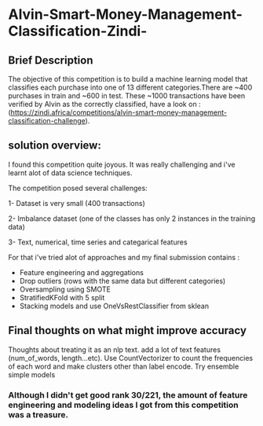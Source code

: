 # Alvin-Smart-Money-Management-Classification-Zindi-

## Brief Description
The objective of this competition is to build a machine learning model that classifies each purchase into one of 13 different categories.There are ~400 purchases in train and ~600 in test. These ~1000 transactions have been verified by Alvin as the correctly classified, have a look on :(https://zindi.africa/competitions/alvin-smart-money-management-classification-challenge).

## solution overview:
I found this competition quite joyous. It was really challenging and i've learnt alot of data science techniques.

The competition posed several challenges:

1- Dataset is very small (400 transactions)

2- Imbalance dataset (one of the classes has only 2 instances in the training data)

3- Text, numerical, time series and categarical features

For that i've tried alot of approaches and my final submission contains :

* Feature engineering and aggregations
* Drop outliers (rows with the same data but different categories)
* Oversampling using SMOTE
* StratifiedKFold with 5 split
* Stacking models and use OneVsRestClassifier from sklean

## Final thoughts on what might improve accuracy
Thoughts about treating it as an nlp text. add a lot of text features (num_of_words, length...etc).
Use CountVectorizer to count the frequencies of each word and make clusters other than label encode.
Try ensemble simple models

### Although I didn't get good rank 30/221, the amount of feature engineering and modeling ideas I got from this competition was a treasure.
